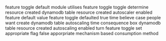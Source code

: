 feature toggle default module utilises feature toggle toggle determine resource created dynamodb table resource created autoscaler enabled feature default value feature toggle defaulted true time believe case people want create dynamodb table autoscaling time consequence box dynamodb table resource created autoscaling enabled turn feature toggle set appropriate flag false apporpriate mechanism based consumption method